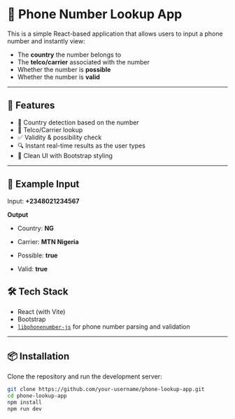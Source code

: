 # 📱 Phone Number Lookup App

This is a simple React-based application that allows users to input a phone number and instantly view:

- The **country** the number belongs to  
- The **telco/carrier** associated with the number  
- Whether the number is **possible**  
- Whether the number is **valid**

---

## 🚀 Features

- 📍 Country detection based on the number  
- 🏢 Telco/Carrier lookup  
- ✅ Validity & possibility check  
- 🔍 Instant real-time results as the user types  
- 🎨 Clean UI with Bootstrap styling  

---
## 🧪 Example Input

Input: **+2348021234567**

 **Output**

- Country: **NG**

- Carrier: **MTN Nigeria**

- Possible: **true**

- Valid: **true**

## 🛠️ Tech Stack

- React (with Vite)  
- Bootstrap  
- [`libphonenumber-js`](https://github.com/catamphetamine/libphonenumber-js) for phone number parsing and validation  

---

## 📦 Installation

Clone the repository and run the development server:

```bash
git clone https://github.com/your-username/phone-lookup-app.git
cd phone-lookup-app
npm install
npm run dev

